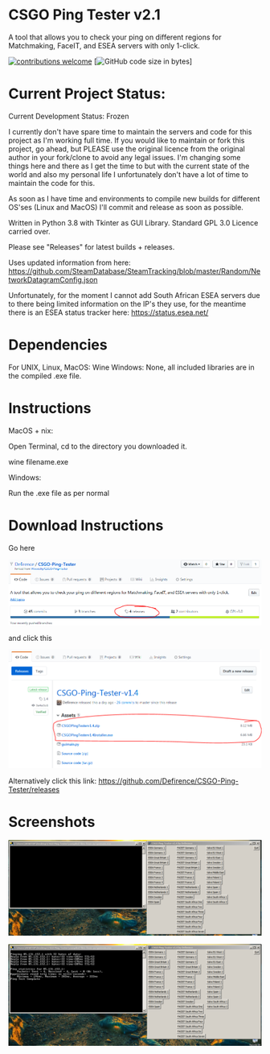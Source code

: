 # CSGO Ping Tester v2.1
A tool that allows you to check your ping on different regions for Matchmaking, FaceIT, and ESEA servers with only 1-click.

[![contributions welcome](https://img.shields.io/badge/contributions-welcome-brightgreen.svg?style=flat)](https://www.python.org/) [![GitHub code size in bytes](https://img.shields.io/github/languages/code-size/badges/shields.svg)]

# Current Project Status:

Current Development Status: Frozen

I currently don't have spare time to maintain the servers and code for this project as I'm working full time. If you would like to maintain or fork this project, go ahead, but PLEASE use the original licence from the original author in your fork/clone to avoid any legal issues. I'm changing some things here and there as I get the time to but with the current state of the world and also my personal life I unfortunately don't have a lot of time to maintain the code for this.

As soon as I have time and environments to compile new builds for different OS'ses (Linux and MacOS) I'll commit and release as soon as possible.

Written in Python 3.8 with Tkinter as GUI Library. Standard GPL 3.0 Licence carried over.

Please see "Releases" for latest builds + releases.

Uses updated information from here: https://github.com/SteamDatabase/SteamTracking/blob/master/Random/NetworkDatagramConfig.json

Unfortunately, for the moment I cannot add South African ESEA servers due to there being limited information on the IP's they use, for the meantime there is an ESEA status tracker here: https://status.esea.net/

# Dependencies

For UNIX, Linux, MacOS: Wine
Windows: None, all included libraries are in the compiled .exe file.

# Instructions

MacOS + nix:

Open Terminal, cd to the directory you downloaded it.

wine filename.exe

Windows:

Run the .exe file as per normal

# Download Instructions

Go here

![alt text](https://github.com/Defirence/CSGO-Ping-Tester/blob/master/screenshots/Capture.PNG)

and click this

![alt text](https://github.com/Defirence/CSGO-Ping-Tester/blob/master/screenshots/Capture2.PNG)

Alternatively click this link: https://github.com/Defirence/CSGO-Ping-Tester/releases

# Screenshots

![alt text](https://github.com/Defirence/CSGO-Ping-Tester/blob/master/screenshots/screenshot1.PNG)

![alt text](https://github.com/Defirence/CSGO-Ping-Tester/blob/master/screenshots/screenshot2.PNG)
